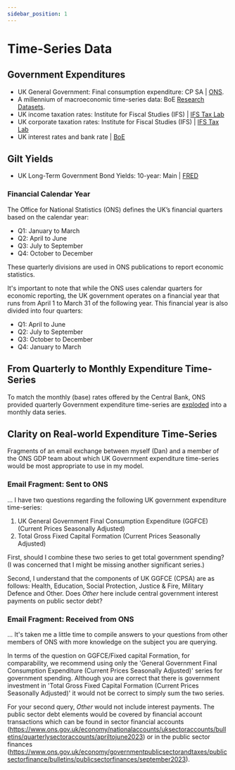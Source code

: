 ```yaml
---
sidebar_position: 1
---
```


# Time-Series Data

## Government Expenditures

- UK General Government: Final consumption expenditure: CP SA | [ONS](https://www.ons.gov.uk/economy/grossdomesticproductgdp/timeseries/nmrp/).
- A millennium of macroeconomic time-series data: BoE [Research Datasets](https://www.bankofengland.co.uk/statistics/research-datasets).
- UK income taxation rates: Institute for Fiscal Studies (IFS) | [IFS Tax Lab](https://ifs.org.uk/taxlab/taxlab-key-questions/how-have-government-revenues-changed-over-time)
- UK corporate taxation rates: Institute for Fiscal Studies (IFS) | [IFS Tax Lab](https://ifs.org.uk/taxlab/taxlab-data-item/corporation-tax-rates-over-time)
- UK interest rates and bank rate | [BoE](https://www.bankofengland.co.uk/monetary-policy/the-interest-rate-bank-rate)

## Gilt Yields

- UK Long-Term Government Bond Yields: 10-year: Main | [FRED](https://fred.stlouisfed.org/series/IRLTLT01GBM156N)

### Financial Calendar Year

The Office for National Statistics (ONS) defines the UK’s financial quarters based on the calendar year:
- Q1: January to March
- Q2: April to June
- Q3: July to September
- Q4: October to December

These quarterly divisions are used in ONS publications to report economic statistics.

It's important to note that while the ONS uses calendar quarters for economic reporting, the UK government operates on a financial year that runs from April 1 to March 31 of the following year. This financial year is also divided into four quarters:
- Q1: April to June
- Q2: July to September
- Q3: October to December
- Q4: January to March

## From Quarterly to Monthly Expenditure Time-Series

To match the monthly (base) rates offered by the Central Bank, ONS provided quarterly Government expenditure time-series are [exploded](https://www.data-reports.net/giltedged-info/explode_quarterly_values.html) into a monthly data series.

## Clarity on Real-world Expenditure Time-Series

Fragments of an email exchange between myself (Dan) and a member of the ONS GDP team about which UK Government expenditure time-series would be most appropriate to use in my model.

### Email Fragment: Sent to ONS

... I have two questions regarding the following UK government expenditure time-series:

1. UK General Government Final Consumption Expenditure (GGFCE) (Current Prices Seasonally Adjusted)
2. Total Gross Fixed Capital Formation (Current Prices Seasonally Adjusted)

First, should I combine these two series to get total government spending? (I was concerned that I might be missing another significant series.) 

Second, I understand that the components of UK GGFCE (CPSA) are as follows: Health, Education, Social Protection, Justice & Fire, Military Defence and Other. Does *Other* here include central government interest payments on public sector debt?

### Email Fragment: Received from ONS

... It's taken me a little time to compile answers to your questions from other members of ONS with more knowledge on the subject you are querying.

In terms of the question on GGFCE/Fixed capital Formation, for comparability, we recommend using only the 'General Government Final Consumption Expenditure (Current Prices Seasonally Adjusted)' series for government spending. Although you are correct that there is government investment in 'Total Gross Fixed Capital Formation (Current Prices Seasonally Adjusted)' it would not be correct to simply sum the two series.

For your second query, *Other* would not include interest payments. The public sector debt elements would be covered by financial account transactions which can be found in sector financial accounts (https://www.ons.gov.uk/economy/nationalaccounts/uksectoraccounts/bulletins/quarterlysectoraccounts/apriltojune2023) or in the public sector finances (https://www.ons.gov.uk/economy/governmentpublicsectorandtaxes/publicsectorfinance/bulletins/publicsectorfinances/september2023).
